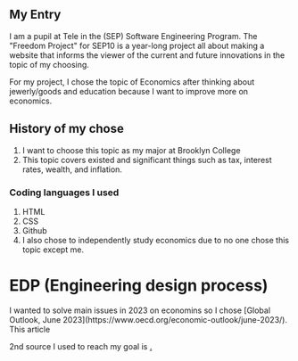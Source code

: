 ## My Entry

  I am a pupil at Tele in the (SEP) Software Engineering Program. The "Freedom Project" for SEP10 is a year-long project all about making a website that informs the viewer of the current and future innovations in the topic of my choosing.

For my project, I chose the topic of Economics after thinking about jewerly/goods and education because I want to improve more on economics.
<h2>
  History of my chose
</h2>

<ol>
  <li>I want to choose this topic as my major at Brooklyn College</li> 
  <li>This topic covers existed and significant things such as tax, interest rates, wealth, and inflation.</li>
</ol>
<h3>
  Coding languages I used 
</h3>
<ol>
  <li> HTML </li>
  <li> CSS </li>
  <li> Github </li>
  <li> I also chose to independently study economics due to no one chose this topic except me. </li>
</ol>
<h1>
EDP (Engineering design process)
</h1>
I wanted to solve main issues in 2023 on economins so I chose [Global Outlook, June 2023](https://www.oecd.org/economic-outlook/june-2023/). This article 


2nd source I used to reach my goal is [.        ](.                    )


